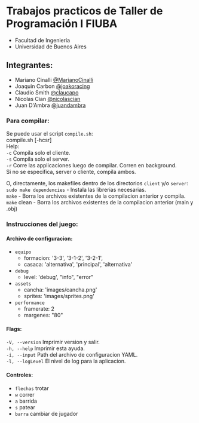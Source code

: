 # Trabajos practicos de Taller de Programación I FIUBA

- Facultad de Ingenieria
- Universidad de Buenos Aires

## Integrantes:

- Mariano Cinalli [@MarianoCinalli](https://github.com/MarianoCinalli)
- Joaquin Carbon [@joakoracing](https://github.com/joakoracing)
- Claudio Smith [@claucapo](https://github.com/claucapo)
- Nicolas Cian [@nicolascian](https://github.com/nicolascian)
- Juan D'Ambra [@juandambra](https://github.com/juandambra)

### Para compilar:
Se puede usar el script `compile.sh`:  
    compile.sh [-hcsr]  
        Help:  
        `-c` Compila solo el cliente.  
        `-s` Compila solo el server.  
        `-r` Corre las applicaciones luego de compilar. Corren en background.  
        Si no se especifica, server o cliente, compila ambos.  

O, directamente, los makefiles dentro de los directorios `client` y/o `server`:  
    `sudo make dependencies` - Instala las librerias necesarias.  
    `make` - Borra los archivos existentes de la compilacion anterior y compila.  
    `make` clean - Borra los archivos existentes de la compilacion anterior (main y .obj)  

### Instrucciones del juego:

#### Archivo de configuracion:
* `equipo`  
  * formacion: '3-3', '3-1-2', '3-2-1',    
  * casaca: 'alternativa', 'principal', 'alternativa'  
* `debug`  
  * level: 'debug', "info", "error"  
* `assets`    
  * cancha: 'images/cancha.png'  
  * sprites: 'images/sprites.png' 
* `performance`    
  * framerate: 2  
  * margenes: "80"  

#### Flags:
`-V, --version`      Imprimir version y salir.  
`-h, --help`         Imprimir esta ayuda.  
`-i, --input`        Path del archivo de configuracion YAML.  
`-l, --logLevel`     El nivel de log para la aplicacion.  

#### Controles:
* `flechas` trotar  
* `w` correr  
* `a` barrida  
* `s` patear 
* `barra` cambiar de jugador  
